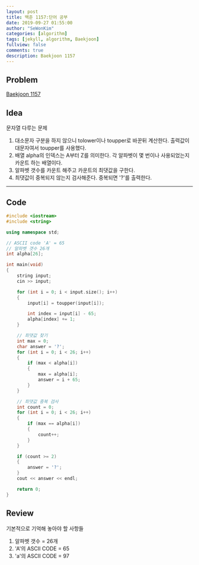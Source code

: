 ```yaml
---
layout: post
title: 백준 1157:단어 공부
date: 2019-09-27 01:55:00
author: "SeWonKim"
categories: [algorithm]
tags: [jekyll, algorithm, Baekjoon]
fullview: false
comments: true
description: Baekjoon 1157
---
```


## Problem

[Baekjoon 1157](https://www.acmicpc.net/problem/1157)

## Idea

문자열 다루는 문제

1. 대소문자 구분을 하지 않으니 tolower이나 toupper로 바꾼뒤 계산한다. 출력값이 대문자여서 toupper를 사용했다.
2. 배열 alpha의 인덱스는 A부터 Z를 의미한다. 각 알파벳이 몇 번이나 사용되었는지 카운트 하는 배열이다.
3. 알파벳 갯수를 카운트 해주고 카운트의 최댓값을 구한다.
4. 최댓값이 중복되지 않는지 검사해준다. 중복되면 '?'를 출력한다.

---

## Code

```cpp
#include <iostream>
#include <string>

using namespace std;

// ASCII code 'A' = 65
// 알파벳 갯수 26개
int alpha[26];

int main(void)
{
    string input;
    cin >> input;

    for (int i = 0; i < input.size(); i++)
    {
        input[i] = toupper(input[i]);

        int index = input[i] - 65;
        alpha[index] += 1;
    }

    // 최댓값 찾기
    int max = 0;
    char answer = '?';
    for (int i = 0; i < 26; i++)
    {
        if (max < alpha[i])
        {
            max = alpha[i];
            answer = i + 65;
        }
    }

    // 최댓값 중복 검사
    int count = 0;
    for (int i = 0; i < 26; i++)
    {
        if (max == alpha[i])
        {
            count++;
        }
    }

    if (count >= 2)
    {
        answer = '?';
    }
    cout << answer << endl;

    return 0;
}
```

## Review

기본적으로 기억해 놓아야 할 사항들

1. 알파벳 갯수 = 26개
2. 'A'의 ASCII CODE = 65
3. 'a'의 ASCII CODE = 97
